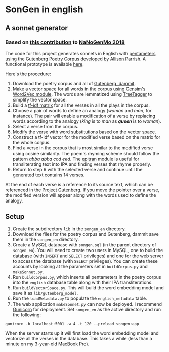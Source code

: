 # SonGen in english
## A sonnet generator
### Based on [this contribution](https://github.com/mbwolff/Classique-inconnu) to [NaNoGenMo 2018](https://github.com/NaNoGenMo/2018)

The code for this project generates sonnets in English with [pentameters](https://literarydevices.net/pentameter/) using the [Gutenberg Poetry Corpus](https://github.com/aparrish/gutenberg-poetry-corpus) developed by [Allison Parrish](https://www.decontextualize.com/). A functional prototype is available [here](http://markwolff.name/wp/digital-humanities-2/invent-your-own-sonnet-using-analytic-tools-to-synthesize-texts/).

Here's the procedure:

1. Download the poetry corpus and all of [Gutenberg, dammit](https://github.com/aparrish/gutenberg-dammit).
2. Make a vector space for all words in the corpus using [Gensim's Word2Vec module](https://radimrehurek.com/gensim/models/word2vec.html). The words are lemmatized using [TreeTagger](https://www.cis.uni-muenchen.de/~schmid/tools/TreeTagger/) to simplify the vector space.
3. Build a [tf-idf matrix](https://scikit-learn.org/stable/modules/feature_extraction.html#tfidf-term-weighting) for all the verses in all the plays in the corpus.
4. Choose a pair of words to define an analogy (_woman_ and _man_, for instance). The pair will enable a modification of a verse by replacing words according to the analogy (_king_ is to _man_ as **_queen_** is to _woman_).
5. Select a verse from the corpus.
6. Modify the verse with word substitutions based on the vector space.
7. Construct a tf-idf vector for the modified verse based on the matrix for the whole corpus.
8. Find a verse in the corpus that is most similar to the modified verse using cosine similarity. The poem's rhyming scheme should follow the pattern _abba abba ccd eed_. The [epitran](https://github.com/mbwolff/epitran) module is useful for transliterating text into IPA and finding verses that rhyme properly.
9. Return to step 6 with the selected verse and continue until the generated text contains 14 verses.

At the end of each verse is a reference to its source text, which can be referenced in the [Project Gutenberg](http://www.gutenberg.org). If you move the pointer over a verse, the modified version will appear along with the words used to define the analogy.

## Setup

1. Create the subdirectory `lib` in the `songen_en` directory.
2. Download the files for the poetry corpus and Gutenberg, dammit save them in the `songen_en` directory.
3. Create a MySQL database with `songen.sql` (in the parent directory of `songen_en`). You will need to create two users in MySQL, one to build the database (with `INSERT` and `SELECT` privileges) and one for the web server to access the database (with `SELECT` privileges). You can create these accounts by looking at the parameters set in `buildCorpus.py` and `makeSonnet.py`.
4. Run `buildCorpus.py`, which inserts all pentameters in the poetry corpus into the `english` database table along with their IPA transliterations.
5. Run `buildVectorSpace.py`. This will build the word embedding model and save it as `lib/gutenberg_model`.
6. Run the `loadMetadata.py` to populate the `english_metadata` table.
7. The web application `makeSonnet.py` can now be deployed. I recommend [Gunicorn](https://gunicorn.org) for deployment. Set `songen_en` as the active directory and run the following:
```
gunicorn -b localhost:5001 -w 4 -t 120 --preload songen:app
```
When the server starts up it will first load the word embedding model and vectorize all the verses in the database. This takes a while (less than a minute on my 3-year-old MacBook Pro).
